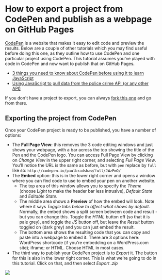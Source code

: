 # How to export a project from CodePen and publish as a webpage on GitHub Pages

[CodePen](http://codepen.io/) is a website that makes it easy to edit code and preview the results. Below are a couple of other tutorials which you may find useful before doing this one, as they outline how to use CodePen and one particular project using CodePen. This tutorial assumes you've played with code in CodePen and now want to publish that on GitHub Pages.

* [3 things you need to know about CodePen before using it to learn JavaScript](https://docs.google.com/document/d/1EV_VxgCCH_czuaYoretoy_gUaO9pP4BwcSpiRRANbZQ/pub)
* [Using JavaScript to pull data from the police crime API (or any other API)](https://docs.google.com/document/d/1Ao_EJbK9Yo-UPlH5JBNohvxVn7ll76ENzkw4QH0W0gk/pub)

If you don't have a project to export, you can always [fork this one](http://codepen.io/paulbradshaw/pen/JWzPmO) and go from there.

## Exporting the project from CodePen

Once your CodePen project is ready to be published, you have a number of options:

* The **Full Page View**: this removes the 3 code editing windows and just shows your webpage, with a bar across the top showing the title of the Pen and the CodePen logo. You can access Full Page View by clicking on *Change View* in the upper right corner, and selecting *Full Page View*. You'll notice the URL is the same as before, but with `pen` replace by `full` like so: `http://codepen.io/paulbradshaw/full/JWzPmO/`
* The **Embed** option: this is in the lower right corner and opens a window where you can find code to use to embed your pen on another website. 
  * The top area of this window allows you to specify the *Theme* (choose *Light* to make the header bar less intrusive), *Default State* and *Editable State*. 
  * The middle area shows a **Preview** of how the embed will look. Note where it says *Toggle tabs below to affect what shows by default*. Normally, the embed shows a split screen between code and result - but you can change this. Toggle the *HTML* button off (so that it is pale grey), and toggle the *JS* button off, but leave the *Result* button toggled on (dark grey) and you can just embed the result.
  * The bottom area shows the resulting code that you can copy and paste into a webpage to embed it. There are 3 options here: WordPress shortcode (if you're embedding on a WordPress.com site); iframe; or HTML. Choose HTML in most cases.
* The third way to publish your CodePen project is to *Export* it. The button for this is also in the lower right corner. This is what we're going to do in this tutorial. Click on that, and then select *Export .zip*

![](https://raw.githubusercontent.com/paulbradshaw/introtogithub/master/images/export_codepen.png)
